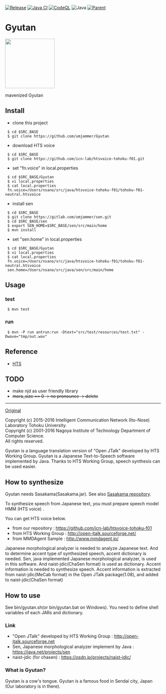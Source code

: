 [![Release](https://jitpack.io/v/umjammer/Gyutan.svg)](https://jitpack.io/#umjammer/Gyutan)
[![Java CI](https://github.com/umjammer/Gyutan/actions/workflows/maven.yml/badge.svg)](https://github.com/umjammer/Gyutan/actions/workflows/maven.yml)
[![CodeQL](https://github.com/umjammer/Gyutan/actions/workflows/codeql.yml/badge.svg)](https://github.com/umjammer/Gyutan/actions/workflows/codeql.yml)
![Java](https://img.shields.io/badge/Java-8-b07219)
[![Parent](https://img.shields.io/badge/Parent-vavi--speech-pink)](https://github.com/umjammer/vavi-speech)

# Gyutan

<img src="https://user-images.githubusercontent.com/493908/213547722-3ee7bd92-9adb-415d-bac4-b318ec1174a7.png" width="160"/>

mavenized Gyutan

## Install

 * clone this project
```shell
 $ cd $SRC_BASE
 $ git clone https://github.com/umjammer/Gyutan
```
 * download HTS voice
```shell
 $ cd $SRC_BASE
 $ git clone https://github.com/icn-lab/htsvoice-tohoku-f01.git
```
 * set "fn.voice" in local.properties
```shell
 $ cd $SRC_BASE/Gyutan
 $ vi local.properties
 $ cat local.properties
 fn.voice=/Users/nsano/src/java/htsvoice-tohoku-f01/tohoku-f01-neutral.htsvoice
```
 * install sen
```shell
 $ cd $SRC_BASE
 $ git clone https://gitlab.com/umjammer/sen.git
 $ cd $SRC_BASE/sen
 $ export SEN_HOME=$SRC_BASE/sen/src/main/home
 $ mvn install
```
 * set "sen.home" in local.properties
```shell
 $ cd $SRC_BASE/Gyutan
 $ vi local.properties
 $ cat local.properties
 fn.voice=/Users/nsano/src/java/htsvoice-tohoku-f01/tohoku-f01-neutral.htsvoice
 sen.home=/Users/nsano/src/java/sen/src/main/home
```

## Usage

### test
```shell
 $ mvn test
```
### run
```shell
 $ mvn -P run antrun:run -Dtext="src/test/resources/test.txt" -Dwave="tmp/out.wav"
```

## Reference

 * [HTS](http://hts.sp.nitech.ac.jp/)

## TODO

 * make njd as user friendly library
 * ~~mora_size == 0 -> no pronounce -> delete~~

---
[Original](https://github.com/icn-lab/Gyutan)

Copyright (c) 2015-2016 Intelligent Communication Network (Ito-Nose) Laboratory Tohoku University.   
Copyright (c) 2001-2016 Nagoya Institute of Technology Department of Computer Science.   
All rights reserved.  

Gyutan is a language translation version of "Open JTalk" developed by HTS Working Group.
Gyutan is a Japanese Text-to-Speech software implemented by Java.
Thanks to HTS Working Group, speech synthesis can be used easier.

## How to synthesize
Gyutan needs Sasakama(Sasakama.jar).
See also [Sasakama repository](https://github.com/icn-lab/Sasakama).

To synthesize speech from Japanese text, you must prepare speech model HMM (HTS voice) .

You can get HTS voice below.
* from our repository : <https://github.com/icn-lab/htsvoice-tohoku-f01>
* from HTS Working Group : <http://open-jtalk.sourceforge.net/>
* from MMDAgent Sample : <http://www.mmdagent.jp/>

Japanese morphological analyzer is needed to analyze Japanese text.
And to determine accent	type of	synthesized speech, accent dictionary is needed.
Sen, java implemented Japanese morphological analyzer, is used in this software.
And naist-jdic(ChaSen format) is used as dictionary.
Accent information is needed to synthesize speech.
Accent information is extracted from naist-jdic(MeCab format) in the Open JTalk package(1.08), and added to naist-jdic(ChaSen format)

## How to use
See bin/gyutan.sh(or bin/gyutan.bat on Windows).
You need to define shell variables of each JARs and dictionary.

### Link
* "Open JTalk" developed by HTS Working Group : <http://open-jtalk.sourceforge.net>
* Sen, Japanese morphological analyzer implement by Java : <https://java.net/projects/sen>
* naist-jdic (for chasen) : <https://osdn.jp/projects/naist-jdic/>

### What is Gyutan?
Gyutan is a cow's tongue.
Gyutan is a famous food in Sendai city, Japan (Our laboratory is in there).
